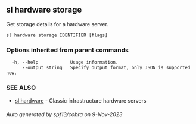 ## sl hardware storage

Get storage details for a hardware server.

```
sl hardware storage IDENTIFIER [flags]
```

### Options inherited from parent commands

```
  -h, --help            Usage information.
      --output string   Specify output format, only JSON is supported now.
```

### SEE ALSO

* [sl hardware](sl_hardware.md)	 - Classic infrastructure hardware servers

###### Auto generated by spf13/cobra on 9-Nov-2023
